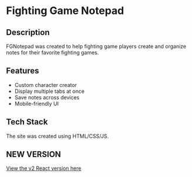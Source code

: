 # Fighting Game Notepad

## Description
FGNotepad was created to help fighting game players create and organize notes for their favorite fighting games.

## Features
- Custom character creator
- Display multiple tabs at once
- Save notes across devices
- Mobile-friendly UI

## Tech Stack
The site was created using HTML/CSS/JS.

## NEW VERSION
[View the v2 React version here](https://github.com/adrianfrescodev/fighting-game-notepad-v2)

